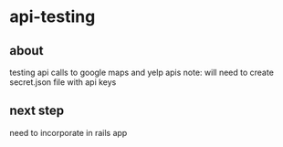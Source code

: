 # api-testing

## about
testing api calls to google maps and yelp apis
note: will need to create secret.json file with api keys

## next step
need to incorporate in rails app
